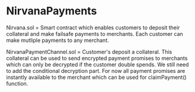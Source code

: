 # NirvanaPayments

Nirvana.sol = Smart contract which enables customers to deposit their collateral and make failsafe payments to merchants. Each customer can make mutliple payments to any merchant. 

NirvanaPaymentChannel.sol = Customer's deposit a collateral. This collateral can be used to send encrypted payment promises to merchants which can only be decrypted if the customer double spends. We still need to add the conditional decryption part. For now all payment promises are instantly available to the merchant which can be used for claimPayment() function. 